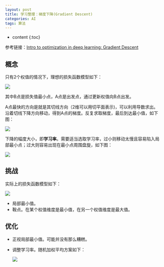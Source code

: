 ```yaml
---
layout: post
title: 学习整理：梯度下降(Gradient Descent)
categories: AI
tags: 算法
---
```


* content
{:toc}

参考链接：[Intro to optimization in deep learning: Gradient Descent](https://blog.paperspace.com/intro-to-optimization-in-deep-learning-gradient-descent/)

## 概念

只有2个权值的情况下，理想的损失函数模型如下：

![](https://github.com/HarmonyHu/harmonyhu.github.io/raw/master/_posts/images/gradient1.png)

<!--more-->

其中B点是损失值最小点，A点是出发点，通过更新权值向B点出发。

A点最快的方向是就是其切线方向（2维可以用切平面表示)，可以利用导数求出。沿着切线下降方向移动，得到A点的梯度。反复求取梯度，最后到达最小值，如下图：

![](https://github.com/HarmonyHu/harmonyhu.github.io/raw/master/_posts/images/gradient2.gif)

下降的幅度大小，即**学习率**。需要适当选取学习率，过小则移动太慢且容易陷入局部最小点；过大则容易出现在最小点周围盘旋，如下图：

![](https://github.com/HarmonyHu/harmonyhu.github.io/raw/master/_posts/images/gradient3.png)

## 挑战

实际上的损失函数模型如下：

![](https://github.com/HarmonyHu/harmonyhu.github.io/raw/master/_posts/images/gradient4.png)

* 局部最小值。
* 鞍点。在某个权值维度是最小值，在另一个权值维度是最大值。

## 优化

* 正视局部最小值。可能并没有那么糟糕。

* 调整学习率。随机加权平均方案如下：

  ![](https://github.com/HarmonyHu/harmonyhu.github.io/raw/master/_posts/images/gradient5.png)

  